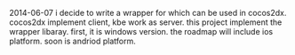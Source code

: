 2014-06-07  i decide to write a wrapper for which can be used in cocos2dx. cocos2dx implement client, kbe work as server. this project implement the wrapper libaray.
first, it is windows version. the roadmap will include ios platform. soon is andriod platform.
